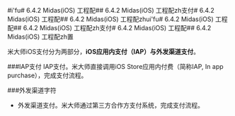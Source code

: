 #i'fu# 6.4.2 Midas(iOS) 工程配## 6.4.2 Midas(iOS) 工程配zh支付# 6.4.2 Midas(iOS) 工程配## 6.4.2 Midas(iOS) 工程配zhui'fu# 6.4.2 Midas(iOS) 工程配## 6.4.2 Midas(iOS) 工程配zh支付# 6.4.2 Midas(iOS) 工程配## 6.4.2 Midas(iOS) 工程配zh置

米大师iOS支付分为两部分，**iOS应用内支付（IAP）**与**外发渠道支付**。

###IAP支付
IAP支付。米大师直接调用iOS Store应用内付费（简称IAP, In app purchase），完成支付流程。

###外发渠道字符
+ 外发渠道支付。米大师通过第三方合作方支付系统，完成支付流程。
